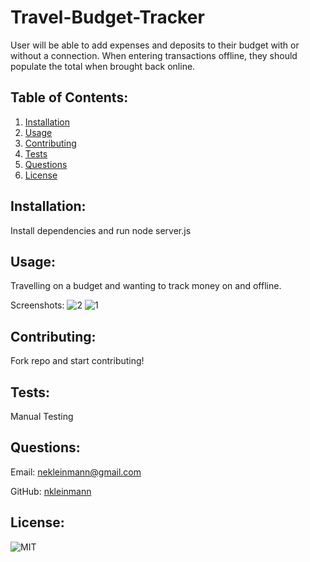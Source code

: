 # Travel-Budget-Tracker

User will be able to add expenses and deposits to their budget with or without a connection. When entering transactions  offline, they should populate the total when brought back online.
            
## Table of Contents:
1. [Installation](#installation)
1. [Usage](#usage)
1. [Contributing](#contributing)
1. [Tests](#tests)
1. [Questions](#questions)
1. [License](#license)
            
## Installation:
Install dependencies and run node server.js
            
## Usage:
Travelling on a budget and wanting to track money on and offline.

Screenshots:
![2](https://user-images.githubusercontent.com/65608809/96950626-b9486700-14b8-11eb-8096-dcc8d6da44e0.jpg)
![1](https://user-images.githubusercontent.com/65608809/96950631-bbaac100-14b8-11eb-93e8-90ba670a78d4.jpg)

            
## Contributing:
Fork repo and start contributing!
            
## Tests:
Manual Testing
    
## Questions:
Email: nekleinmann@gmail.com


GitHub: 
[nkleinmann](https://github.com/nkleinmann)

## License:
  ![MIT](https://img.shields.io/badge/license-MIT-blue)
  